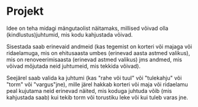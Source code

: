 # Projekt

Idee on teha midagi mängutaolist näitamaks, millised võivad olla (kindlustus)juhtumid, mis kodu kahjustada võivad.

Sisestada saab erinevaid andmeid (kas tegemist on korteri või majaga või ridaelamuga, mis on ehitusaasta umbes (erinevad aasta astmed valikus), mis on renoveerimisaasta (erinevad astmed valikus) jms andmed, mis võivad mõjutada neid juhtumeid, mis tekkida võivad).

Seejärel saab valida ka juhtumi (kas "rahe või tuul" või "tulekahju" või "torm" või "vargus"jne), mille järel hakkab korteri või maja või ridaelamu peal kujutama neid erinevad näited, mis koduga juhtuda võib (mis kahjustada saab) kui tekib torm või torustiku leke või kui tuleb varas jne.
